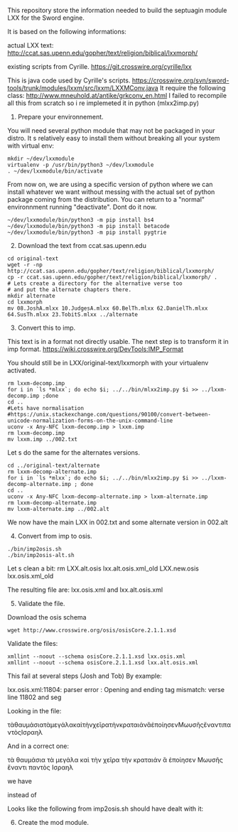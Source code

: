 This repository store the information needed to build the septuagin module LXX for the Sword engine.

It is based on the following informations:

actual LXX text:
http://ccat.sas.upenn.edu/gopher/text/religion/biblical/lxxmorph/

existing scripts from Cyrille.
https://git.crosswire.org/cyrille/lxx

This is java code used by Cyrille's scripts.
https://crosswire.org/svn/sword-tools/trunk/modules/lxxm/src/lxxm/LXXMConv.java
It require the following class: http://www.mneuhold.at/antike/grkconv_en.html
I failed to recompile all this from scratch so i re implemeted it in python (mlxx2imp.py)

1) Prepare your environnement.

You will need several python module that may not be packaged in your distro.
It s relatively easy to install them without breaking all your system with virtual env:
```
mkdir ~/dev/lxxmodule
virtualenv -p /usr/bin/python3 ~/dev/lxxmodule
. ~/dev/lxxmodule/bin/activate
```
From now on, we are using a specific version of python where we can install whatever we want without messing with the actual set of python package coming from the distribution.
You can return to a "normal" environnment running "deactivate". Dont do it now.

```
~/dev/lxxmodule/bin/python3 -m pip install bs4
~/dev/lxxmodule/bin/python3 -m pip install betacode
~/dev/lxxmodule/bin/python3 -m pip install pygtrie
```

2) Download the text from ccat.sas.upenn.edu
```
cd original-text 
wget -r -np http://ccat.sas.upenn.edu/gopher/text/religion/biblical/lxxmorph/
cp -r ccat.sas.upenn.edu/gopher/text/religion/biblical/lxxmorph/ .
# Lets create a directory for the alternative verse too
# and put the alternate chapters there.
mkdir alternate
cd lxxmorph
mv 08.JoshA.mlxx 10.JudgesA.mlxx 60.BelTh.mlxx 62.DanielTh.mlxx 64.SusTh.mlxx 23.TobitS.mlxx ../alternate
```
3) Convert this to imp.

This text is in a format not directly usable. The next step is to transform it in imp format.
https://wiki.crosswire.org/DevTools:IMP_Format

You should still be in LXX/original-text/lxxmorph with your virtualenv activated.
```
rm lxxm-decomp.imp
for i in `ls *mlxx`; do echo $i; ../../bin/mlxx2imp.py $i >> ../lxxm-decomp.imp ;done
cd ..
#Lets have normalisation
#https://unix.stackexchange.com/questions/90100/convert-between-unicode-normalization-forms-on-the-unix-command-line
uconv -x Any-NFC lxxm-decomp.imp > lxxm.imp
rm lxxm-decomp.imp
mv lxxm.imp ../002.txt
```

Let s do the same for the alternates versions.
```
cd ../original-text/alternate
rm lxxm-decomp-alternate.imp
for i in `ls *mlxx`; do echo $i; ../../bin/mlxx2imp.py $i >> ../lxxm-decomp-alternate.imp ; done
cd ..
uconv -x Any-NFC lxxm-decomp-alternate.imp > lxxm-alternate.imp
rm lxxm-decomp-alternate.imp
mv lxxm-alternate.imp ../002.alt
```
We now have the main LXX in 002.txt and some alternate version in 002.alt 

4) Convert from imp to osis.
```
./bin/imp2osis.sh
./bin/imp2osis-alt.sh
```

Let s clean a bit: 
rm LXX.alt.osis lxx.alt.osis.xml_old LXX.new.osis lxx.osis.xml_old


The resulting file are: 
lxx.osis.xml and lxx.alt.osis.xml


5) Validate the file.

Download the osis schema

```
wget http://www.crosswire.org/osis/osisCore.2.1.1.xsd
```

Validate the files:

```
xmllint --noout --schema osisCore.2.1.1.xsd lxx.osis.xml
xmllint --noout --schema osisCore.2.1.1.xsd lxx.alt.osis.xml
```
This fail at several steps (Josh and Tob)
By example:

lxx.osis.xml:11804: parser error : Opening and ending tag mismatch: verse line 11802 and seg
</seg> </verse> </div> <div type="book" osisID="Josh">

Looking in the file:

<verse osisID="Deut.34.12">
<w lemma="strong:G3588 lex:ὁ" morph="packard:RA+APN" xlit="betacode:TA\">τὰ</w><w lemma="strong:G2297 lex:θαυμάσιος" morph="packard:A1A+APN" xlit="betacode:QAUMA/SIA">θαυμάσια</w><w lemma="strong:G3588 lex:ὁ" morph="packard:RA+APN" xlit="betacode:TA\">τὰ</w><w lemma="strong:G3173 lex:μέγας" morph="packard:A1+APN" xlit="betacode:MEGA/LA">μεγάλα</w><w lemma="strong:G2532 lex:καί" morph="packard:C" xlit="betacode:KAI\">καὶ</w><w lemma="strong:G3588 lex:ὁ" morph="packard:RA+ASF" xlit="betacode:TH\N">τὴν</w><w lemma="strong:G5495 lex:χείρ" morph="packard:N3+ASF" xlit="betacode:XEI=RA">χεῖρα</w><w lemma="strong:G3588 lex:ὁ" morph="packard:RA+ASF" xlit="betacode:TH\N">τὴν</w><w lemma="strong:G2900 lex:κραταιός" morph="packard:A1A+ASF" xlit="betacode:KRATAIA/N">κραταιάν</w><w lemma="strong:G3739 lex:ὅς" morph="packard:RR+APN" xlit="betacode:A(\">ἃ</w><w lemma="strong:G4160 lex:ποιέω" morph="packard:VAI+AAI3S" xlit="betacode:E)POI/HSEN">ἐποίησεν</w><w lemma="strong:G0 lex:Μωυσῆς" morph="packard:N+NSM" xlit="betacode:*MWUSH=S">Μωυσῆς</w><w lemma="strong:G1725 lex:ἔναντι" morph="packard:P" xlit="betacode:E)/NANTI">ἔναντι</w><w lemma="strong:G3956 lex:πᾶς" morph="packard:A3+GSM" xlit="betacode:PANTO\S">παντὸς</w><w lemma="strong:G2474 lex:Ἰσραήλ" morph="packard:N+GSM" xlit="betacode:*ISRAHL">Ισραηλ</w>
</seg> </verse> </div> <div type="book" osisID="Josh">
<chapter osisID="Josh.1">

And in a correct one:

<verse osisID="Deut.34.12">
<w lemma="strong:G3588 lex:ὁ" morph="packard:RA+APN" xlit="betacode:TA\">τὰ</w> <w lemma="strong:G2297 lex:θαυμάσιος" morph="packard:A1A+APN" xlit="betacode:QAUMA/SIA">θαυμάσια</w> <w lemma="strong:G3588 lex:ὁ" morph="packard:RA+APN" xlit="betacode:TA\">τὰ</w> <w lemma="strong:G3173 lex:μέγας" morph="packard:A1+APN" xlit="betacode:MEGA/LA">μεγάλα</w> <w lemma="strong:G2532 lex:καί" morph="packard:C" xlit="betacode:KAI\">καὶ</w> <w lemma="strong:G3588 lex:ὁ" morph="packard:RA+ASF" xlit="betacode:TH\N">τὴν</w> <w lemma="strong:G5495 lex:χείρ" morph="packard:N3+ASF" xlit="betacode:XEI=RA">χεῖρα</w> <w lemma="strong:G3588 lex:ὁ" morph="packard:RA+ASF" xlit="betacode:TH\N">τὴν</w> <w lemma="strong:G2900 lex:κραταιός" morph="packard:A1A+ASF" xlit="betacode:KRATAIA/N">κραταιάν</w> <w lemma="strong:G3739 lex:ὅς" morph="packard:RR+APN" xlit="betacode:A(\">ἃ</w> <w lemma="strong:G4160 lex:ποιέω" morph="packard:VAI+AAI3S" xlit="betacode:E)POI/HSEN">ἐποίησεν</w> <w lemma="strong:G0 lex:Μωυσῆς" morph="packard:N+NSM" xlit="betacode:*MWUSH=S">Μωυσῆς</w> <w lemma="strong:G1725 lex:ἔναντι" morph="packard:P" xlit="betacode:E)/NANTI">ἔναντι</w> <w lemma="strong:G3956 lex:πᾶς" morph="packard:A3+GSM" xlit="betacode:PANTO\S">παντὸς</w> <w lemma="strong:G2474 lex:Ἰσραήλ" morph="packard:N+GSM" xlit="betacode:*ISRAHL">Ισραηλ</w>
</verse> </chapter> </div> <div type="book" osisID="Josh">
<chapter osisID="Josh.1">

we have 

</seg> </verse> </div> <div type="book" osisID="Josh">
instead of
</verse> </chapter> </div> <div type="book" osisID="Josh">

Looks like the following from imp2osis.sh should have dealt with it:





6) Create the mod module.

